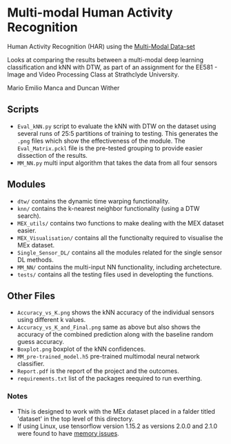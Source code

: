 # Multi-modal Human Activity Recognition
Human Activity Recognition (HAR) using the [Multi-Modal Data-set](https://ieee-dataport.org/open-access/mex-multi-modal-exercise-dataset)

Looks at comparing the results between a multi-modal deep learning classification and kNN with DTW, as part of an assignment for 
the EE581 - Image and Video Processing Class at Strathclyde University.

Mario Emilio Manca and Duncan Wither

## Scripts
 - `Eval_kNN.py` script to evaluate the kNN with DTW on the dataset using several runs of 25:5 partitions of training 
    to testing. This generates the `.png` files which show the effectiveness of the module. The `Eval_Matrix.pckl` file is the
    pre-tested grouping to provide easier dissection of the results.
 - `MM_NN.py` multi input algorithm that takes the data from all four sensors

## Modules
 - `dtw/` contains the dynamic time warping functionality.
 - `knn/` contains the k-nearest neighbor functionality (using a DTW search).
 - `MEX_utils/` contains two functions to make dealing with the MEX dataset easier.
 - `MEX_Visualisation/` contains all the functionalty required to visualise the MEx dataset.
 - `Single_Sensor_DL/` contains all the modules related for the single sensor DL methods.
 - `MM_NN/` contains the multi-input NN functionality, including archetecture.
 - `tests/` contains all the testing files used in developting the functions.
 
## Other Files
 - `Accuracy_vs_K.png` shows the kNN accuracy of the individual sensors using different k values.
 - `Accuracy_vs_K_and_Final.png` same as above but also shows the accuracy of the combined prediction along with the baseline random guess accuracy.
 - `Boxplot.png` boxplot of the kNN confidences.
 - `MM_pre-trained_model.h5` pre-trained multimodal neural network classifier.
 - `Report.pdf` is the report of the project and the outcomes.
 - `requirements.txt` list of the packages reequired to run everthing.
 
### Notes
 - This is designed to work with the MEx dataset placed in a falder titled 'dataset' in the top level of this directory.
 - If using Linux, use tensorflow version 1.15.2 as versions 2.0.0 and 2.1.0 were found to have [memory issues](https://github.com/tensorflow/tensorflow/issues/35030).


